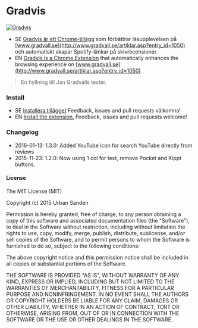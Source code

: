 # Gradvis

[![Gradvis](https://dl.dropboxusercontent.com/u/1162759/icon.png)](https://chrome.google.com/extensions/detail/mcffgejkidnkpanclecjbopafdicgljn)

+ SE [Gradvis är ett Chrome-tillägg](https://chrome.google.com/extensions/detail/mcffgejkidnkpanclecjbopafdicgljn) som förbättrar läsupplevelsen på [www.gradvall.se](http://www.gradvall.se/artiklar.asp?entry_id=1050) och automatiskt skapar Spotify-länkar på skivrecensioner.
+ EN [Gradvis is a Chrome Extension](https://chrome.google.com/extensions/detail/mcffgejkidnkpanclecjbopafdicgljn) that automatically enhances the browsing experience on [www.gradvall.se](http://www.gradvall.se/artiklar.asp?entry_id=1050)

> En hyllning till Jan Gradvalls texter.

### Install

+ SE [Installera tillägget](https://chrome.google.com/extensions/detail/mcffgejkidnkpanclecjbopafdicgljn) Feedback, issues and pull requests välkomna!
+ EN [Install the extension.](https://chrome.google.com/extensions/detail/mcffgejkidnkpanclecjbopafdicgljn) Feedback, issues and pull requests welcome!

### Changelog
+ 2016-01-13: 1.3.0: Added YouTube icon for search YouTube directly from reviews
+ 2015-11-23: 1.2.0: Now using 1 col for text, remove Pocket and Kippt buttons.

#### License
The MIT License (MIT)

Copyright (c) 2015 Urban Sanden

Permission is hereby granted, free of charge, to any person obtaining a copy
of this software and associated documentation files (the "Software"), to deal
in the Software without restriction, including without limitation the rights
to use, copy, modify, merge, publish, distribute, sublicense, and/or sell
copies of the Software, and to permit persons to whom the Software is
furnished to do so, subject to the following conditions:

The above copyright notice and this permission notice shall be included in
all copies or substantial portions of the Software.

THE SOFTWARE IS PROVIDED "AS IS", WITHOUT WARRANTY OF ANY KIND, EXPRESS OR
IMPLIED, INCLUDING BUT NOT LIMITED TO THE WARRANTIES OF MERCHANTABILITY,
FITNESS FOR A PARTICULAR PURPOSE AND NONINFRINGEMENT. IN NO EVENT SHALL THE
AUTHORS OR COPYRIGHT HOLDERS BE LIABLE FOR ANY CLAIM, DAMAGES OR OTHER
LIABILITY, WHETHER IN AN ACTION OF CONTRACT, TORT OR OTHERWISE, ARISING FROM,
OUT OF OR IN CONNECTION WITH THE SOFTWARE OR THE USE OR OTHER DEALINGS IN
THE SOFTWARE.